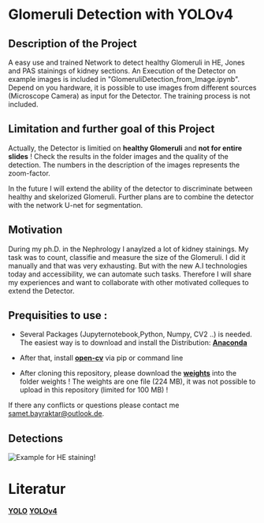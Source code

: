 # Glomeruli Detection with YOLOv4

## Description of the Project

A easy use and trained Network to detect healthy Glomeruli in
HE, Jones and PAS stainings of kidney sections. 
An Execution of the Detector on example images is included in "GlomeruliDetection_from_Image.ipynb".
Depend on you hardware, it is possible to use images from different sources (Microscope Camera) as input for the Detector.
The training process is not included. 

## Limitation and further goal of this Project

Actually, the Detector is limitied on **healthy Glomeruli** and **not for entire slides** !
Check the results in the folder images and the quality of the detection.
The numbers in the description of the images represents the zoom-factor.

In the future I will extend the ability of the detector to discriminate
between healthy and skelorized Glomeruli.
Further plans are to combine the detector with the network U-net for segmentation.

## Motivation

During my ph.D.  in the Nephrology I anaylzed a lot of  kidney stainings. My task was to count, classifie and measure the size
of the Glomeruli. I did it manually and that was very exhausting.
But with the new A.I technologies today and accessibility,
we can automate such tasks. 
Therefore I will share my experiences and want to collaborate with other motivated colleques to extend the Detector.

## Prequisities to use :

- Several Packages (Jupyternotebook,Python, Numpy, CV2 ..) is needed.
  The easiest way is to download and install the Distribution: **[Anaconda](https://www.anaconda.com/products/individual)**

- After that, install **[open-cv](https://pypi.org/project/opencv-python/)** via pip or command line 

- After cloning this repository, please download the **[weights](https://drive.google.com/file/d/1uC0ijQRoxmO-SvAK0o0HJ8q1JzCpPVbj/view?usp=sharing)**
  into the folder weights ! The weights are one file (224 MB), it was not possible to upload in this repository (limited for 100 MB) !

If there any conflicts or questions please contact me <samet.bayraktar@outlook.de>.
 

## Detections

![Example for HE staining!](Example.png "InputImages and Detection")

# Literatur

**[YOLO](https://arxiv.org/abs/1506.02640)**
**[YOLOv4](https://arxiv.org/abs/2004.10934)**